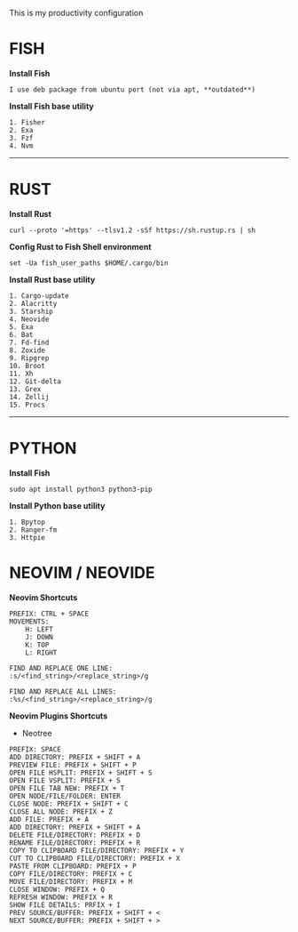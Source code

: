 This is my productivity configuration
<br/>

FISH
===

**Install Fish**
```
I use deb package from ubuntu port (not via apt, **outdated**)
```

**Install Fish base utility**
```
1. Fisher
2. Exa
3. Fzf
4. Nvm
```
___

RUST
===

**Install Rust**
```
curl --proto '=https' --tlsv1.2 -sSf https://sh.rustup.rs | sh
```

**Config Rust to Fish Shell environment**
```
set -Ua fish_user_paths $HOME/.cargo/bin
```

**Install Rust base utility**
```
1. Cargo-update 
2. Alacritty
3. Starship
4. Neovide
5. Exa
6. Bat
7. Fd-find
8. Zoxide
9. Ripgrep
10. Broot
11. Xh
12. Git-delta
13. Grex
14. Zellij
15. Procs
```
___

PYTHON
===

**Install Fish**
```
sudo apt install python3 python3-pip
```

**Install Python base utility**
```
1. Bpytop
2. Ranger-fm
3. Httpie
```

NEOVIM / NEOVIDE
===

**Neovim Shortcuts**
```
PREFIX: CTRL + SPACE
MOVEMENTS:
	H: LEFT
	J: DOWN
	K: TOP
	L: RIGHT

FIND AND REPLACE ONE LINE:
:s/<find_string>/<replace_string>/g

FIND AND REPLACE ALL LINES:
:%s/<find_string>/<replace_string>/g
```

**Neovim Plugins Shortcuts**
- Neotree
```
PREFIX: SPACE
ADD DIRECTORY: PREFIX + SHIFT + A
PREVIEW FILE: PREFIX + SHIFT + P
OPEN FILE HSPLIT: PREFIX + SHIFT + S
OPEN FILE VSPLIT: PREFIX + S
OPEN FILE TAB NEW: PREFIX + T
OPEN NODE/FILE/FOLDER: ENTER
CLOSE NODE: PREFIX + SHIFT + C
CLOSE ALL NODE: PREFIX + Z
ADD FILE: PREFIX + A
ADD DIRECTORY: PREFIX + SHIFT + A
DELETE FILE/DIRECTORY: PREFIX + D
RENAME FILE/DIRECTORY: PREFIX + R
COPY TO CLIPBOARD FILE/DIRECTORY: PREFIX + Y
CUT TO CLIPBOARD FILE/DIRECTORY: PREFIX + X
PASTE FROM CLIPBOARD: PREFIX + P
COPY FILE/DIRECTORY: PREFIX + C
MOVE FILE/DIRECTORY: PREFIX + M
CLOSE WINDOW: PREFIX + Q
REFRESH WINDOW: PREFIX + R
SHOW FILE DETAILS: PRFIX + I
PREV SOURCE/BUFFER: PREFIX + SHIFT + <
NEXT SOURCE/BUFFER: PREFIX + SHIFT + >
```